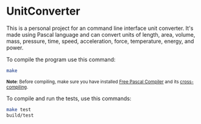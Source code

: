 # UnitConverter

This is a personal project for an command line interface unit converter. It's made using Pascal language and can convert units of length, area, volume, mass, pressure, time, speed, acceleration, force, temperature, energy, and power.

To compile the program use this command:

```sh
make
```

<sub>**Note**: Before compiling, make sure you have installed [Free Pascal Compiler](https://wiki.freepascal.org/Installing_the_Free_Pascal_Compiler) and its [cross-compiling](https://wiki.freepascal.org/Cross_compiling).</sub>

To compile and run the tests, use this commands:

```sh
make test
build/test
```
